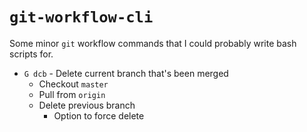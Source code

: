 # `git-workflow-cli`

Some minor `git` workflow commands that I could probably write bash scripts for.

* `G dcb` - Delete current branch that's been merged
  * Checkout `master`
  * Pull from `origin`
  * Delete previous branch
    * Option to force delete
